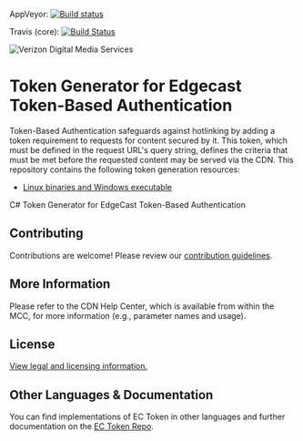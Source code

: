 AppVeyor:      [![Build status](https://ci.appveyor.com/api/projects/status/m5d3gwutck9t5p4i?svg=true)](https://ci.appveyor.com/project/HattanShobokshi/ectoken-csharp)

Travis (core): [![Build Status](https://travis-ci.org/hattan/ectoken-csharp.svg?branch=master)](https://travis-ci.org/hattan/ectoken-csharp)

![Verizon Digital Media Services](https://images.verizondigitalmedia.com/2016/03/vdms-30.png)


# Token Generator for Edgecast Token-Based Authentication

Token-Based Authentication safeguards against hotlinking by adding a token requirement to requests for content secured by it. This token, which must be defined in the request URL's query string, defines the criteria that must be met before the requested content may be served via the CDN. This repository contains the following token generation resources:
- [Linux binaries and Windows executable](https://github.com/VerizonDigital/ectoken/releases/latest)

C# Token Generator for EdgeCast Token-Based Authentication




## Contributing

Contributions are welcome! Please review our [contribution guidelines](CONTRIBUTING.md).

## More Information

Please refer to the CDN Help Center, which is available from within the MCC, for more information (e.g., parameter names and usage).

## License

[View legal and licensing information.](LICENSE.txt)

## Other Languages & Documentation
 You can find implementations of EC Token in other languages and further documentation on the [EC Token Repo](https://github.com/hattan/ectoken).
